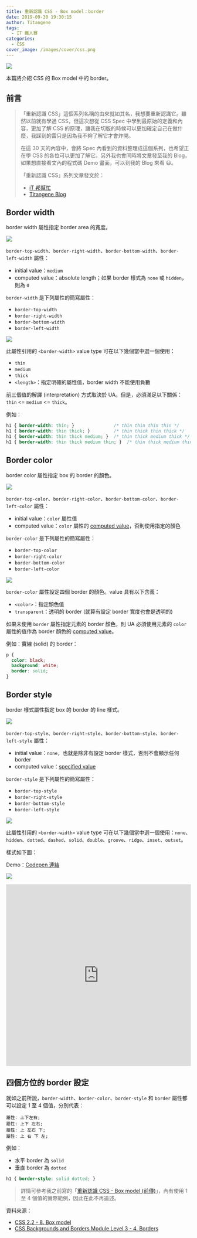 ```yaml
---
title: 重新認識 CSS - Box model：border
date: 2019-09-30 19:30:15
author: Titangene
tags:
  - IT 鐵人賽
categories:
  - CSS
cover_image: /images/cover/css.png
---
```


![](../images/cover/css.png)

本篇將介紹 CSS 的 Box model 中的 border。

<!-- more -->

## 前言

> 「重新認識 CSS」這個系列名稱的由來就如其名，我想要重新認識它。雖然以前就有學過 CSS，但這次想從 CSS Spec 中學到最原始的定義和內容，更加了解 CSS 的原理，讓我在切版的時候可以更加確定自己在做什麼，我踩到的雷只是因為我不夠了解它才會炸開。
> 
> 在這 30 天的內容中，會將 Spec 內看到的資料整理成這個系列，也希望正在學 CSS 的各位可以更加了解它。另外我也會同時將文章發至我的 Blog，如果想直接看文內的程式碼 Demo 畫面，可以到我的 Blog 來看 😃。
> 
> 「重新認識 CSS」系列文章發文於：
> - [iT 邦幫忙](https://ithelp.ithome.com.tw/users/20117586/ironman/2617)
> - [Titangene Blog](https://titangene.github.io/tags/it-%E9%90%B5%E4%BA%BA%E8%B3%BD/)

## Border width

border width 屬性指定 border area 的寬度。

![](../images/css-border/border-width-property-2.png)

`border-top-width`、`border-right-width`、`border-bottom-width`、`border-left-width` 屬性：
- initial value：`medium`
- computed value：absolute length；如果 border 樣式為 `none` 或 `hidden`，則為 `0`

`border-width` 是下列屬性的簡寫屬性：
- `border-top-width`
- `border-right-width`
- `border-bottom-width`
- `border-left-width`

![](../images/css-border/border-width-property.png)

此屬性引用的 `<border-width>` value type 可在以下幾個當中選一個使用：
- `thin`
- `medium`
- `thick`
- `<length>`：指定明確的屬性值，border width 不能使用負數

前三個值的解譯 (interpretation) 方式取決於 UA。但是，必須滿足以下關係：`thin` <= `medium` <= `thick`。

例如：

```css
h1 { border-width: thin; }               /* thin thin thin thin */
h1 { border-width: thin thick; }         /* thin thick thin thick */
h1 { border-width: thin thick medium; }  /* thin thick medium thick */
h1 { border-width: thin thick medium thin; }  /* thin thick medium thin */
```

## Border color

border color 屬性指定 box 的 border 的顏色。

![](../images/css-border/border-color-property-2.png)

`border-top-color`、`border-right-color`、`border-bottom-color`、`border-left-color` 屬性：
- initial value：`color` 屬性值
- computed value：`color` 屬性的 [computed value](https://www.w3.org/TR/CSS22/cascade.html#computed-value)，否則使用指定的顏色

`border-color` 是下列屬性的簡寫屬性：
- `border-top-color`
- `border-right-color`
- `border-bottom-color`
- `border-left-color`

![](../images/css-border/border-color-property.png)

`border-color` 屬性設定四個 border 的顏色。value 具有以下含義：
- `<color>`：指定顏色值
- `transparent`：透明的 border (就算有設定 border 寬度也會是透明的)

如果未使用 `border` 屬性指定元素的 border 顏色，則 UA 必須使用元素的 `color` 屬性的值作為 border 顏色的 [computed value](https://www.w3.org/TR/CSS22/cascade.html#computed-value)。

例如：實線 (solid) 的 border：

```css
p { 
  color: black; 
  background: white; 
  border: solid;
}
```

## Border style

border 樣式屬性指定 box 的 border 的 line 樣式。

![](../images/css-border/border-style-property-2.png)

`border-top-style`、`border-right-style`、`border-bottom-style`、`border-left-style` 屬性：
- initial value：`none`，也就是除非有設定 border 樣式，否則不會顯示任何 border
- computed value：[specified value](https://www.w3.org/TR/CSS22/cascade.html#specified-value)

`border-style` 是下列屬性的簡寫屬性：
- `border-top-style`
- `border-right-style`
- `border-bottom-style`
- `border-left-style`

![](../images/css-border/border-style-property.png)

此屬性引用的 `<border-width>` value type 可在以下幾個當中選一個使用：`none`、`hidden`、`dotted`、`dashed`、`solid`、`double`、`groove`、`ridge`、`inset`、`outset`。

樣式如下圖：

Demo：[Codepen 連結](https://codepen.io/titangene/pen/poobYwJ)

![](../images/css-border/border-style-demo.png)

<iframe height="496" style="width: 100%;" scrolling="no" title="border style" src="https://codepen.io/titangene/embed/poobYwJ?height=496&theme-id=dark&default-tab=css,result" frameborder="no" allowtransparency="true" allowfullscreen="true">
  See the Pen <a href='https://codepen.io/titangene/pen/poobYwJ'>border style</a> by Titangene
  (<a href='https://codepen.io/titangene'>@titangene</a>) on <a href='https://codepen.io'>CodePen</a>.
</iframe>

## 四個方位的 border 設定

就如之前所說，`border-width`、`border-color`、`border-style` 和 `border` 屬性都可以設定 1 至 4 個值，分別代表：

```
屬性: 上下左右;
屬性: 上下 左右;
屬性: 上 左右 下;
屬性: 上 右 下 左;
```

例如：
- 水平 border 為 `solid`
- 垂直 border 為 `dotted`

```css
h1 { border-style: solid dotted; }
```

> 詳情可參考我之前寫的「[重新認識 CSS - Box model (前傳)](https://titangene.github.io/article/css-box-model.html)」，內有使用 1 至 4 個值的實際範例，因此在此不再追述。

資料來源：
- [CSS 2.2 - 8. Box model](https://www.w3.org/TR/CSS22/box.html#margin-properties)
- [CSS Backgrounds and Borders Module Level 3 - 4. Borders](https://www.w3.org/TR/css-backgrounds-3/#borders)